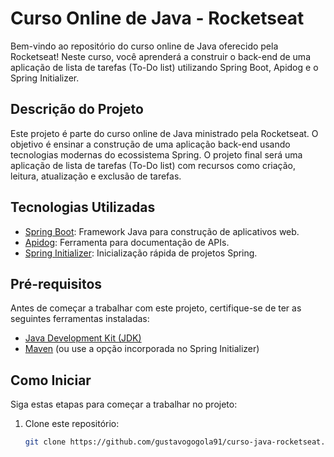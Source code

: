 # Curso Online de Java - Rocketseat

Bem-vindo ao repositório do curso online de Java oferecido pela Rocketseat! Neste curso, você aprenderá a construir o back-end de uma aplicação de lista de tarefas (To-Do list) utilizando Spring Boot, Apidog e o Spring Initializer.

## Descrição do Projeto

Este projeto é parte do curso online de Java ministrado pela Rocketseat. O objetivo é ensinar a construção de uma aplicação back-end usando tecnologias modernas do ecossistema Spring. O projeto final será uma aplicação de lista de tarefas (To-Do list) com recursos como criação, leitura, atualização e exclusão de tarefas.

## Tecnologias Utilizadas

- [Spring Boot](https://spring.io/projects/spring-boot): Framework Java para construção de aplicativos web.
- [Apidog](https://apidog.io/): Ferramenta para documentação de APIs.
- [Spring Initializer](https://start.spring.io/): Inicialização rápida de projetos Spring.

## Pré-requisitos

Antes de começar a trabalhar com este projeto, certifique-se de ter as seguintes ferramentas instaladas:

- [Java Development Kit (JDK)](https://www.oracle.com/java/technologies/javase-downloads.html)
- [Maven](https://maven.apache.org/download.cgi) (ou use a opção incorporada no Spring Initializer)

## Como Iniciar

Siga estas etapas para começar a trabalhar no projeto:

1. Clone este repositório:

   ```bash
   git clone https://github.com/gustavogogola91/curso-java-rocketseat.git

